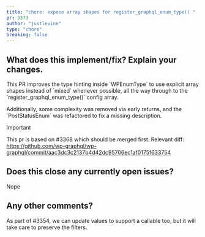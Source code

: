 ```yaml
---
title: "chore: expose array shapes for register_graphql_enum_type() "
pr: 3373
author: "justlevine"
type: "chore"
breaking: false
---
```


## What does this implement/fix? Explain your changes.

This PR improves the type hinting inside \`WPEnumType\` to use explicit array shapes instead of \`mixed\` whenever possible, all the way through to the \`register_graphql_enum_type()\` config array.

Additionally, some complexity was removed via early returns, and the \`PostStatusEnum\` was refactored to fix a missing description.

> [!IMPORTANT]
> This pr is based on #3368 which should be merged first.
> Relevant diff: https://github.com/wp-graphql/wp-graphql/commit/aac3dc3c2137b4d42dc95706ec1af0175f633754

## Does this close any currently open issues?



Nope

## Any other comments?

As part of #3354, we can update values to support a callable too, but it will take care to preserve the filters.
